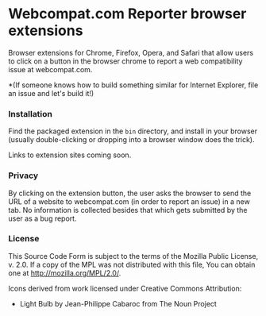# Webcompat.com Reporter browser extensions

Browser extensions for Chrome, Firefox, Opera, and Safari that allow users to click on a button in the browser chrome to report a web compatibility issue at webcompat.com.

*(If someone knows how to build something similar for Internet Explorer, file an issue and let's build it!)

### Installation

Find the packaged extension in the `bin` directory, and install in your browser (usually double-clicking or dropping into a browser window does the trick).

Links to extension sites coming soon.

### Privacy

By clicking on the extension button, the user asks the browser to send the URL of a website to webcompat.com (in order to report an issue) in a new tab. No information is collected besides that which gets submitted by the user as a bug report.

### License

This Source Code Form is subject to the terms of the Mozilla Public
License, v. 2.0. If a copy of the MPL was not distributed with this
file, You can obtain one at http://mozilla.org/MPL/2.0/.

Icons derived from work licensed under Creative Commons Attribution:

* Light Bulb by Jean-Philippe Cabaroc from The Noun Project